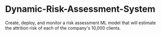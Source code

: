 # Dynamic-Risk-Assessment-System
Create, deploy, and monitor a risk assessment ML model that will estimate the attrition risk of each of the company's 10,000 clients.
